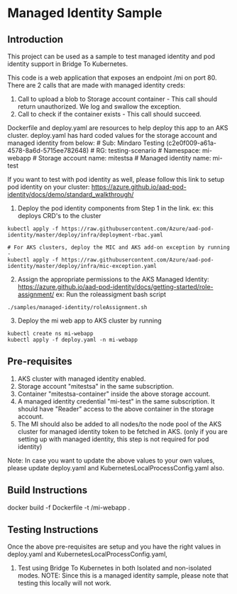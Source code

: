 ﻿# Managed Identity Sample

 Introduction
 ------------

 This project can be used as a sample to test managed identity and pod identity support in Bridge To Kubernetes. 
 
 This code is a web application that exposes an endpoint /mi on port 80. There are 2 calls that are made with managed identity creds:
 1. Call to upload a blob to Storage account container - This call should return unauthorized. We log and swallow the exception.
 2. Call to check if the container exists - This call should succeed.

 Dockerfile and deploy.yaml are resources to help deploy this app to an AKS cluster.
 deploy.yaml has hard coded values for the storage account and managed identity from below:
    # Sub: Mindaro Testing (c2e0f009-a61a-4578-8a6d-5715ee782648)
    # RG: testing-scenario
    # Namespace: mi-webapp
    # Storage account name: mitestsa
    # Managed identity name: mi-test

If you want to test with pod identity as well, please follow this link to setup pod identity on your cluster:
https://azure.github.io/aad-pod-identity/docs/demo/standard_walkthrough/

1. Deploy the pod identity components from Step 1 in the link. 
ex: this deploys CRD's to the cluster
```
kubectl apply -f https://raw.githubusercontent.com/Azure/aad-pod-identity/master/deploy/infra/deployment-rbac.yaml

# For AKS clusters, deploy the MIC and AKS add-on exception by running -
kubectl apply -f https://raw.githubusercontent.com/Azure/aad-pod-identity/master/deploy/infra/mic-exception.yaml 

```
2. Assign the appropriate permissions to the AKS Managed Identity: https://azure.github.io/aad-pod-identity/docs/getting-started/role-assignment/
ex: Run the roleassigment bash script
```
./samples/managed-identity/roleAssignment.sh
```

3. Deploy the mi web app to AKS cluster by running 
```
kubectl create ns mi-webapp
kubectl apply -f deploy.yaml -n mi-webapp
```

 Pre-requisites
 --------------

 1. AKS cluster with managed identity enabled.
 2. Storage account "mitestsa" in the same subscription.
 3. Container "mitestsa-container" inside the above storage account.
 4. A managed identity credential "mi-test" in the same subscription. It should have "Reader" access to the above container in the storage account.
 5. The MI should also be added to all nodes/to the node pool of the AKS cluster for managed identity token to be fetched in AKS. (only if you are setting up with managed identity, this step is not required for pod identity)

 Note: In case you want to update the above values to your own values, please update deploy.yaml and KubernetesLocalProcessConfig.yaml also.

 Build Instructions
 ------------------

 docker build -f Dockerfile -t <docker repo name>/mi-webapp .

 Testing Instructions
 --------------------

 Once the above pre-requisites are setup and you have the right values in deploy.yaml and KubernetesLocalProcessConfig.yaml,
 1. Test using Bridge To Kubernetes in both Isolated and non-isolated modes.
 NOTE: Since this is a managed identity sample, please note that testing this locally will not work.